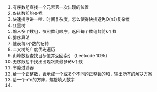 1. 有序数组查找一个元素第一次出现的位置
2. 旋转数组的查找
3. 快速排序讲一哈，时间复杂度，怎么使得快排避免O(n2)复杂度
4. 红黑树
5. 输入多个数组，按照数组顺序，返回每个数组的前k个数
6. 排序算法
7. 链表每k个数的反转
8. 二叉树的广度优先遍历
9. 山峰数组查找目标值并返回索引（Leetcode 1095）
10. 无序数组中找出出现次数最多的k个数
11. 布隆过滤器
12. 给一个正整数，表示成一个或多个不同的正整数的和，输出所有的解决方案
13. 给一个n*n的方阵，螺旋填入数字
14. 